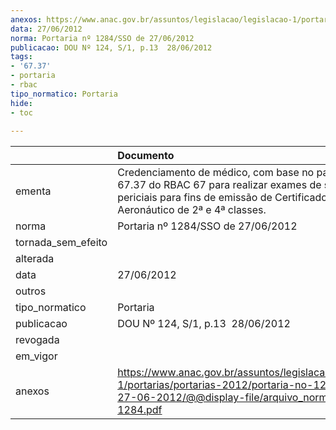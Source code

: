 ```yaml
---
anexos: https://www.anac.gov.br/assuntos/legislacao/legislacao-1/portarias/portarias-2012/portaria-no-1284-sso-de-27-06-2012/@@display-file/arquivo_norma/PA2012-1284.pdf
data: 27/06/2012
norma: Portaria nº 1284/SSO de 27/06/2012
publicacao: DOU Nº 124, S/1, p.13  28/06/2012
tags:
- '67.37'
- portaria
- rbac
tipo_normatico: Portaria
hide: 
- toc 
 
---
```


|                    | Documento                                                                                                                                                                           |
|:-------------------|:------------------------------------------------------------------------------------------------------------------------------------------------------------------------------------|
| ementa             | Credenciamento de médico, com base no parágrafo 67.37 do RBAC 67 para realizar exames de saúde periciais para fins de emissão de Certificado Médico Aeronáutico de 2ª e 4ª classes. |
| norma              | Portaria nº 1284/SSO de 27/06/2012                                                                                                                                                  |
| tornada_sem_efeito |                                                                                                                                                                                     |
| alterada           |                                                                                                                                                                                     |
| data               | 27/06/2012                                                                                                                                                                          |
| outros             |                                                                                                                                                                                     |
| tipo_normatico     | Portaria                                                                                                                                                                            |
| publicacao         | DOU Nº 124, S/1, p.13  28/06/2012                                                                                                                                                   |
| revogada           |                                                                                                                                                                                     |
| em_vigor           |                                                                                                                                                                                     |
| anexos             | https://www.anac.gov.br/assuntos/legislacao/legislacao-1/portarias/portarias-2012/portaria-no-1284-sso-de-27-06-2012/@@display-file/arquivo_norma/PA2012-1284.pdf                   |